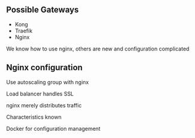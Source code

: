 ## Possible Gateways

- Kong
- Traefik
- Nginx

We know how to use nginx, others are new and configuration complicated

## Nginx configuration

Use autoscaling group with nginx

Load balancer handles SSL

nginx merely distributes traffic

Characteristics known

Docker for configuration management



